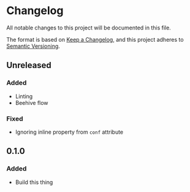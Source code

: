 # Changelog
All notable changes to this project will be documented in this file.

The format is based on [Keep a Changelog](https://keepachangelog.com/en/1.0.0/),
and this project adheres to [Semantic Versioning](https://semver.org/spec/v2.0.0.html).

## Unreleased
### Added
- Linting
- Beehive flow
### Fixed
- Ignoring inline property from `conf` attribute

## 0.1.0
### Added
- Build this thing